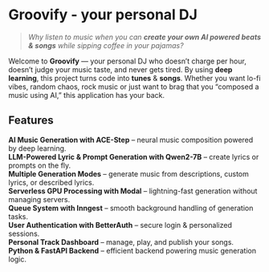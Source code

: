 #  Groovify - your personal DJ
> *Why listen to music when you can **create your own AI powered beats & songs** while sipping coffee in your pajamas?*

Welcome to **Groovify** — your personal DJ who doesn’t charge per hour, doesn’t judge your music taste, and never gets tired. By using **deep learning**, this project turns code into **tunes** & **songs**. Whether you want lo-fi vibes, random chaos, rock music or just want to brag that you “composed a music using AI,” this application has your back.

##  Features

**AI Music Generation with ACE-Step** – neural music composition powered by deep learning.  
**LLM-Powered Lyric & Prompt Generation with Qwen2-7B** – create lyrics or prompts on the fly.  
**Multiple Generation Modes** – generate music from descriptions, custom lyrics, or described lyrics.  
**Serverless GPU Processing with Modal** – lightning-fast generation without managing servers.  
**Queue System with Inngest** – smooth background handling of generation tasks.  
**User Authentication with BetterAuth** – secure login & personalized sessions.  
**Personal Track Dashboard** – manage, play, and publish your songs.  
**Python & FastAPI Backend** – efficient backend powering music generation logic.
